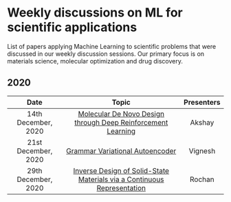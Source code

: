 # Weekly discussions on ML for scientific applications
List of papers applying Machine Learning to scientific problems that were discussed in our weekly discussion sessions. Our primary focus is on materials science, molecular optimization and drug discovery.

## 2020

|       Date       | Topic | Presenters
|:----------------:|:----------------------------------------:|:----------:|
| 14th December, 2020| <a href="https://arxiv.org/abs/1704.07555"> Molecular De Novo Design through Deep Reinforcement Learning </a> | Akshay
| 21st December, 2020| <a href="https://arxiv.org/abs/1703.01925"> Grammar Variational Autoencoder  </a> | Vignesh
| 29th December, 2020| <a href="https://doi.org/10.1016/j.matt.2019.08.017"> Inverse Design of Solid-State Materials via a Continuous Representation  </a> | Rochan

